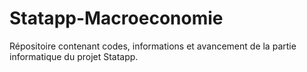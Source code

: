 # Statapp-Macroeconomie
Répositoire contenant codes, informations et avancement de la partie informatique du projet Statapp.
